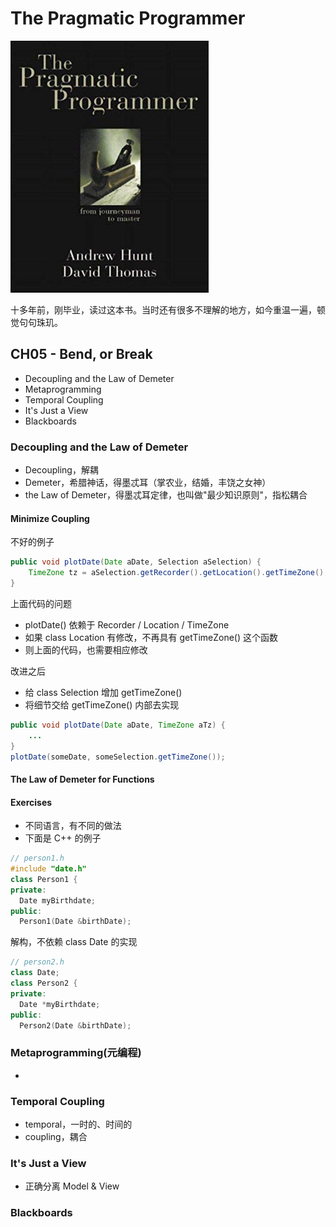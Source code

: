 # The Pragmatic Programmer

![](images/2019_03_08_the_pragmatic_programmer/cover.png)

十多年前，刚毕业，读过这本书。当时还有很多不理解的地方，如今重温一遍，顿觉句句珠玑。

## CH05 - Bend, or Break

 * Decoupling and the Law of Demeter
 * Metaprogramming
 * Temporal Coupling
 * It's Just a View
 * Blackboards


### Decoupling and the Law of Demeter

 * Decoupling，解耦
 * Demeter，希腊神话，得墨忒耳（掌农业，结婚，丰饶之女神）
 * the Law of Demeter，得墨忒耳定律，也叫做"最少知识原则"，指松耦合

#### Minimize Coupling

不好的例子

```Java
public void plotDate(Date aDate, Selection aSelection) {
    TimeZone tz = aSelection.getRecorder().getLocation().getTimeZone();
}
```

上面代码的问题

 * plotDate() 依赖于 Recorder / Location / TimeZone
 * 如果 class Location 有修改，不再具有 getTimeZone() 这个函数
 * 则上面的代码，也需要相应修改

改进之后

 * 给 class Selection 增加 getTimeZone()
 * 将细节交给 getTimeZone() 内部去实现

```Java
public void plotDate(Date aDate, TimeZone aTz) {
    ...
}
plotDate(someDate, someSelection.getTimeZone());
```

#### The Law of Demeter for Functions

#### Exercises

 * 不同语言，有不同的做法
 * 下面是 C++ 的例子

```C++
// person1.h
#include "date.h"
class Person1 {
private:
  Date myBirthdate;
public:
  Person1(Date &birthDate);
```

解构，不依赖 class Date 的实现

```C++
// person2.h
class Date;
class Person2 {
private:
  Date *myBirthdate;
public:
  Person2(Date &birthDate);
```



### Metaprogramming(元编程)

 * 


### Temporal Coupling

 * temporal，一时的、时间的
 * coupling，耦合


### It's Just a View

 * 正确分离 Model & View


### Blackboards